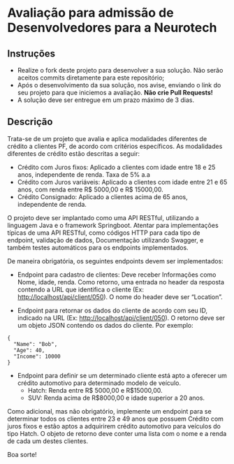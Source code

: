 # Avaliação para admissão de Desenvolvedores para a Neurotech

## Instruções

- Realize o fork deste projeto para desenvolver a sua solução. Não serão aceitos commits diretamente para este repositório;
- Após o desenvolvimento da sua solução, nos avise, enviando o link do seu projeto para que iniciemos a avaliação. **Não crie Pull Requests!**
- A solução deve ser entregue em um prazo máximo de 3 dias. 

## Descrição

Trata-se de um projeto que avalia e aplica modalidades diferentes de crédito a clientes PF, de acordo com critérios específicos. As modalidades diferentes de crédito estão descritas a seguir:

-   Crédito com Juros fixos: Aplicado a clientes com idade entre 18 e 25 anos, independente de renda. Taxa de 5% a.a
-   Crédito com Juros variáveis: Aplicado a clientes com idade entre 21 e 65 anos, com renda entre R$ 5000,00 e R$ 15000,00.
-   Crédito Consignado: Aplicado a clientes acima de 65 anos, independente de renda.

O projeto deve ser implantado como uma API RESTful, utilizando a linguagem Java e o framework Springboot. Atentar para implementações típicas de uma API RESTful, como códigos HTTP para cada tipo de endpoint, validação de dados, Documentação utilizando Swagger, e também testes automáticos para os endpoints implementados.

De maneira obrigatória, os seguintes endpoints devem ser implementados:

-   Endpoint para cadastro de clientes: Deve receber Informações como Nome, idade, renda. Como retorno, uma entrada no header da resposta contendo a URL que identifica o cliente (Ex: [http://localhost/api/client/050](http://localhost/api/client/050)). O nome do header deve ser “Location”.
    
-   Endpoint para retornar os dados do cliente de acordo com seu ID, indicado na URL (Ex: [http://localhost/api/client/050](http://localhost/api/client/050)). O retorno deve ser um objeto JSON contendo os dados do cliente. Por exemplo:

```
{ 
  "Name": "Bob",
  "Age": 40,
  "Income": 10000
}
```
-   Endpoint para definir se um determinado cliente está apto a oferecer um crédito automotivo para determinado modelo de veículo.
    -   Hatch: Renda entre R$ 5000,00 e R$15000,00.
    -   SUV: Renda acima de R$8000,00 e idade superior a 20 anos.
    

Como adicional, mas não obrigatório, implemente um endpoint para se determinar todos os clientes entre 23 e 49 anos que possuem Crédito com juros fixos e estão aptos a adquirirem crédito automotivo para veículos do tipo Hatch. O objeto de retorno deve conter uma lista com o nome e a renda de cada um destes clientes.

Boa sorte!